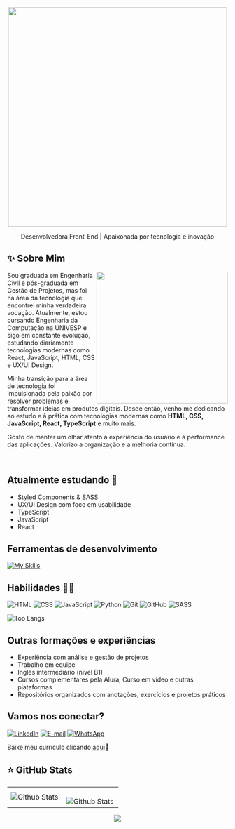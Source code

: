 

<div align="center">
  <img src="https://github.com/user-attachments/assets/5cc4aad9-a158-4227-bcb9-269b5d955fd9" width="500">
  
  Desenvolvedora Front-End | Apaixonada por tecnologia e inovação
</div>


## ✨ Sobre Mim
<img src="https://github.com/user-attachments/assets/4e51bfaf-9f0d-48f4-a900-19df18776ce3" width="300" align="right">

Sou graduada em Engenharia Civil e pós-graduada em Gestão de Projetos, mas foi na área da tecnologia que encontrei minha verdadeira vocação. Atualmente, estou cursando Engenharia da Computação na UNIVESP e sigo em constante evolução, estudando diariamente tecnologias modernas como React, JavaScript, HTML, CSS e UX/UI Design.

Minha transição para a área de tecnologia foi impulsionada pela paixão por resolver problemas e transformar ideias em produtos digitais. Desde então, venho me dedicando ao estudo e à prática com tecnologias modernas como **HTML, CSS, JavaScript, React, TypeScript** e muito mais.

Gosto de manter um olhar atento à experiência do usuário e à performance das aplicações. Valorizo a organização e a melhoria contínua.

<br>

## Atualmente estudando 🧠
 
- Styled Components & SASS  
- UX/UI Design com foco em usabilidade  
- TypeScript
- JavaScript
- React

## Ferramentas de desenvolvimento 

[![My Skills](https://skillicons.dev/icons?i=git,github,vscode&perline=13)](#)




## Habilidades 👩‍💻
![HTML](https://img.shields.io/badge/HTML5-4F57CE?style=for-the-badge&logo=html5&logoColor=FFF)  ![CSS](https://img.shields.io/badge/CSS3-9053C7?style=for-the-badge&logo=css3&logoColor=FFF) ![JavaScript](https://img.shields.io/badge/JavaScript-C551C1?style=for-the-badge&logo=JavaScript&logoColor=FFF) ![Python](https://img.shields.io/badge/Python-D063B3?style=for-the-badge&logo=python&logoColor=FFF)  ![Git](https://img.shields.io/badge/Git-DD81A0?style=for-the-badge&logo=git&logoColor=FFF)  ![GitHub](https://img.shields.io/badge/GitHub-F3B182?style=for-the-badge&logo=github) ![SASS](https://img.shields.io/badge/SASS-FFCC70?style=for-the-badge&logo=sass&logoColor=FFF) 

![Top Langs](https://github-readme-stats.vercel.app/api/top-langs/?username=anac-silva&hide_progress=true&theme=ambient_gradient&v=1)

## Outras formações e experiências

- Experiência com análise e gestão de projetos  
- Trabalho em equipe 
- Inglês intermediário (nível B1)  
- Cursos complementares pela Alura, Curso em vídeo e outras plataformas  
- Repositórios organizados com anotações, exercícios e projetos práticos

## Vamos nos conectar?

[![LinkedIn](https://img.shields.io/badge/LinkedIn-4F57CE?style=for-the-badge&logo=linkedin&logoColor=FFF)](https://www.linkedin.com/in/carolinamerloti/)  [![E-mail](https://img.shields.io/badge/-Email-C551C1?style=for-the-badge&logo=gmail&logoColor=FFF)](mailto:desenvolvedora.ana.silva@gmail.com)  [![WhatsApp](https://img.shields.io/badge/WhatsApp-DD81A0?style=for-the-badge&logo=whatsapp&logoColor=FFF)](https://wa.me/5518998219709) 

Baixe meu currículo clicando [aqui](https://github.com/anac-silva/anac-silva/blob/main/Ana%20Carolina_CV.pdf)📄

## ⭐ GitHub Stats

<table>
  <tr>
    <td>
      <img
        align="left"
        src="https://github-readme-stats.vercel.app/api?username=anac-silva&theme=synthwave"
        alt="Github Stats"
      />
    </td>
    <td>
      <br />
      <img
        align="left"
        src="https://github-readme-streak-stats.herokuapp.com/?user=anac-silva&theme=ambient_gradient&hide_border=false"
        alt="Github Stats"
      />
    </td>
  </tr>
</table>



<p align="center">
     <img src="https://capsule-render.vercel.app/api?type=waving&color=gradient&width=110&section=footer"/>
</p>
